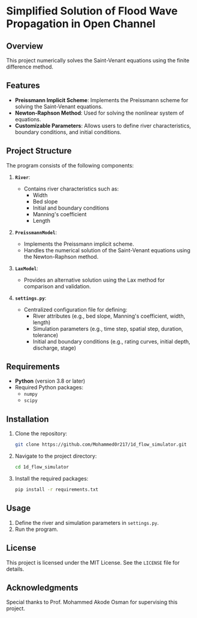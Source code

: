 # Simplified Solution of Flood Wave Propagation in Open Channel

## Overview
This project numerically solves the Saint-Venant equations using the finite difference method.

## Features
- **Preissmann Implicit Scheme**: Implements the Preissmann scheme for solving the Saint-Venant equations.
- **Newton-Raphson Method**: Used for solving the nonlinear system of equations.
- **Customizable Parameters**: Allows users to define river characteristics, boundary conditions, and initial conditions.

## Project Structure
The program consists of the following components:

1. **`River`**: 
   - Contains river characteristics such as:
     - Width
     - Bed slope
     - Initial and boundary conditions
     - Manning's coefficient
     - Length

2. **`PreissmannModel`**: 
   - Implements the Preissmann implicit scheme.
   - Handles the numerical solution of the Saint-Venant equations using the Newton-Raphson method.

3. **`LaxModel`**: 
   - Provides an alternative solution using the Lax method for comparison and validation.

4. **`settings.py`**:
   - Centralized configuration file for defining:
     - River attributes (e.g., bed slope, Manning's coefficient, width, length)
     - Simulation parameters (e.g., time step, spatial step, duration, tolerance)
     - Initial and boundary conditions (e.g., rating curves, initial depth, discharge, stage)

## Requirements
- **Python** (version 3.8 or later)
- Required Python packages:
  - `numpy`
  - `scipy`

## Installation
1. Clone the repository:
   ```bash
   git clone https://github.com/Mohammed0r217/1d_flow_simulator.git
   ```
2. Navigate to the project directory:
   ```bash
   cd 1d_flow_simulator
   ```
3. Install the required packages:
   ```bash
   pip install -r requirements.txt
   ```

## Usage
1. Define the river and simulation parameters in `settings.py`.
2. Run the program.

## License
This project is licensed under the MIT License. See the `LICENSE` file for details.

## Acknowledgments
Special thanks to Prof. Mohammed Akode Osman for supervising this project.
